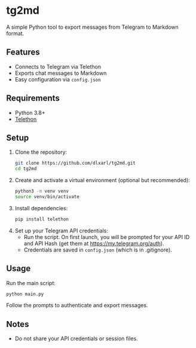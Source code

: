 # tg2md

A simple Python tool to export messages from Telegram to Markdown format.

## Features
- Connects to Telegram via Telethon
- Exports chat messages to Markdown
- Easy configuration via `config.json`

## Requirements
- Python 3.8+
- [Telethon](https://github.com/LonamiWebs/Telethon)

## Setup
1. Clone the repository:
   ```sh
   git clone https://github.com/dlxarl/tg2md.git
   cd tg2md
   ```
2. Create and activate a virtual environment (optional but recommended):
   ```sh
   python3 -m venv venv
   source venv/bin/activate
   ```
3. Install dependencies:
   ```sh
   pip install telethon
   ```
4. Set up your Telegram API credentials:
   - Run the script. On first launch, you will be prompted for your API ID and API Hash (get them at https://my.telegram.org/auth).
   - Credentials are saved in `config.json` (which is in .gitignore).

## Usage
Run the main script:
```sh
python main.py
```
Follow the prompts to authenticate and export messages.

## Notes
- Do not share your API credentials or session files.
